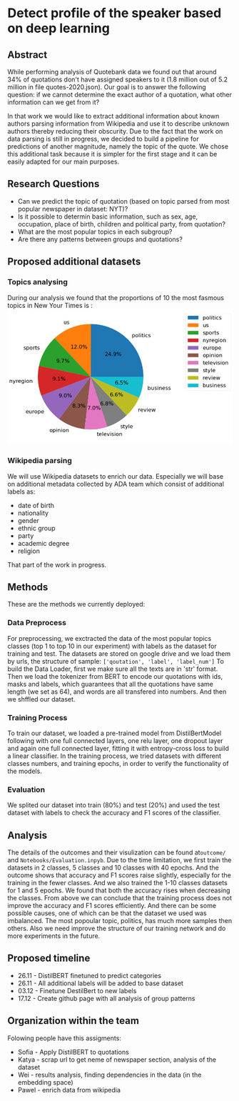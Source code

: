 # Detect profile of the speaker based on deep learning

## Abstract

While performing analysis of Quotebank data we found out that around 34% of quotations don't have assigned speakers to it (1.8 million out of 5.2 million in file quotes-2020.json). Our goal is to answer the following question: if we cannot determine the exact author of a quotation, what other information can we get from it?

In that work we would like to extract additional information about known authors parsing information from Wikipedia and use it to describe unknown authors thereby reducing their obscurity. Due to the fact that the work on data parsing is still in progress, we decided to build a pipeline for predictions of another magnitude, namely the topic of the quote. We chose this additional task because it is simpler for the first stage and it can be easily adapted for our main purposes.

## Research Questions
* Can we predict the topic of quotation (based on topic parsed from most popular newspaper in dataset: NYT)?
* Is it possible to determin basic information, such as sex, age, occupation, place of birth, children and political party, from quotation?
* What are the most popular topics in each subgroup?
* Are there any patterns between groups and quotations?

## Proposed additional datasets
### Topics analysing
During our analysis we found that the proportions of 10 the most fasmous topics in New Your Times is :
![Screenshot](figures/topics_proportions.png)

### Wikipedia parsing
We will use Wikipedia datasets to enrich our data. Especially we will base on additional metadata collected by ADA team which consist of additional labels as:
* date of birth
* nationality
* gender
* ethnic group
* party
* academic degree
* religion

That part of the work in progress.

## Methods
These are the methods we currently deployed:

### Data Preprocess
For preprocessing, we exctracted the data of the most popular topics classes (top 1 to top 10 in our experiment) with labels as the dataset for training and test. The datasets are stored on google drive and we load them by urls, the structure of sample: ```['qoutation', 'label', 'label_num']```
To build the Data Loader, first we make sure all the texts are in 'str' format. Then we load the tokenizer from BERT to encode our quotations with ids, masks and labels, which guarantees that all the quotations have same length (we set as 64), and words are all transfered into numbers. And then we shffled our dataset.

### Training Process
To train our dataset, we loaded a pre-trained model from DistilBertModel following with one full connected layers, one relu layer, one dropout layer and again one full connected layer, fitting it with entropy-cross loss to build a linear classifier. In the training process, we tried datasets with different classes numbers, and training epochs, in order to verify the functionality of the models.

### Evaluation
We splited our dataset into train (80%) and test (20%) and used the test dataset with labels to check the accuracy and F1 scores of the classifier. 

## Analysis
The details of the outcomes and their visulization can be found at```outcome/``` and ```Notebooks/Evaluation.inpyb```.
Due to the time limitation, we first train the datasets in 2 classes, 5 classes and 10 classes with 40 epochs. And the outcome shows that accuracy and F1 scores raise slightly, especially for the training in the fewer classes. And we also trained the 1-10 classes datasets for 1 and 5 epochs. We found that both the accuracy rises when decreasing the classes. From above we can conclude that the training process does not improve the accuracy and F1 scores efficiently. 
And there can be some possible causes, one of which can be that the dataset we used was imbalanced. The most popoular topic, politics, has much more samples then others. Also we need improve the structure of our training network and do more experiments in the future.


## Proposed timeline
* 26.11 - DistilBERT finetuned to predict categories
* 26.11 - All additional labels will be added to base dataset
* 03.12 - Finetune DestilBert to new labels
* 17.12 - Create github page with all analysis of group patterns 

## Organization within the team
Folowing people have this assigments:
* Sofia - Apply DistilBERT to quotations
* Katya - scrap url to get neme of newspaper section, analysis of the dataset
* Wei - results analysis, finding dependencies in the data (in the embedding space)
* Pawel - enrich data from wikipedia


